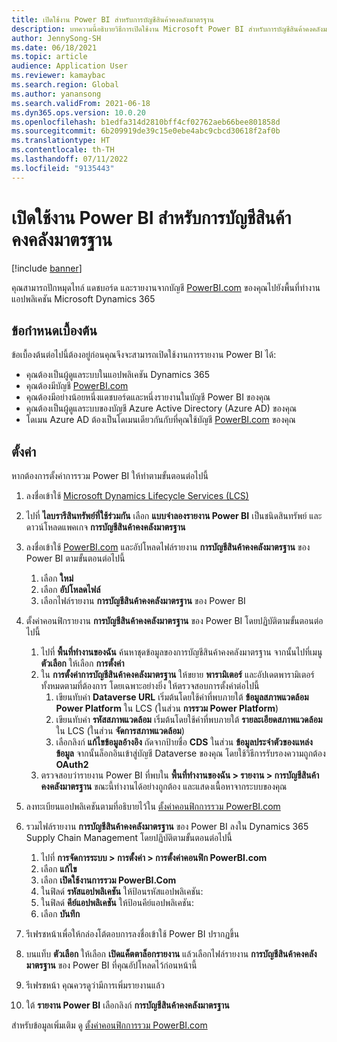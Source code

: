 ```yaml
---
title: เปิดใช้งาน Power BI สำหรับการบัญชีสินค้าคงคลังมาตรฐาน
description: บทความนี้อธิบายวิธีการเปิดใช้งาน Microsoft Power BI สำหรับการบัญชีสินค้าคงคลังมาตรฐาน
author: JennySong-SH
ms.date: 06/18/2021
ms.topic: article
audience: Application User
ms.reviewer: kamaybac
ms.search.region: Global
ms.author: yanansong
ms.search.validFrom: 2021-06-18
ms.dyn365.ops.version: 10.0.20
ms.openlocfilehash: b1edfa314d2810bff4cf02762aeb66bee801858d
ms.sourcegitcommit: 6b209919de39c15e0ebe4abc9cbcd30618f2af0b
ms.translationtype: HT
ms.contentlocale: th-TH
ms.lasthandoff: 07/11/2022
ms.locfileid: "9135443"
---
```

# <a name="enable-power-bi-for-global-inventory-accounting"></a>เปิดใช้งาน Power BI สำหรับการบัญชีสินค้าคงคลังมาตรฐาน

[!include [banner](../includes/banner.md)]

คุณสามารถปักหมุดไทล์ แดชบอร์ด และรายงานจากบัญชี [PowerBI.com](https://powerbi.com/) ของคุณไปยังพื้นที่ทำงานแอปพลิเคชัน Microsoft Dynamics 365

## <a name="prerequisites"></a>ข้อกำหนดเบื้องต้น

ข้อเบื้องต้นต่อไปนี้ต้องอยู่ก่อนคุณจึงจะสามารถเปิดใช้งานการรายงาน Power BI ได้:

- คุณต้องเป็นผู้ดูแลระบบในแอปพลิเคชัน Dynamics 365
- คุณต้องมีบัญชี [PowerBI.com](https://powerbi.com/)
- คุณต้องมีอย่างน้อยหนึ่งแดชบอร์ดและหนึ่งรายงานในบัญชี Power BI ของคุณ
- คุณต้องเป็นผู้ดูแลระบบของบัญชี Azure Active Directory (Azure AD) ของคุณ
- โดเมน Azure AD ต้องเป็นโดเมนเดียวกันกับที่คุณใช้บัญชี [PowerBI.com](https://powerbi.com/) ของคุณ

## <a name="setup"></a>ตั้งค่า

หากต้องการตั้งค่าการรวม Power BI ให้ทำตามขั้นตอนต่อไปนี้

1. ลงชื่อเข้าใช้ [Microsoft Dynamics Lifecycle Services (LCS)](https://lcs.dynamics.com/Logon/Index)
1. ไปที่ **ไลบรารีสินทรัพย์ที่ใช้ร่วมกัน** เลือก **แบบจำลองรายงาน Power BI** เป็นชนิดสินทรัพย์ และดาวน์โหลดแพคเกจ **การบัญชีสินค้าคงคลังมาตรฐาน** 
1. ลงชื่อเข้าใช้ [PowerBI.com](https://app.powerbi.com/) และอัปโหลดไฟล์รายงาน **การบัญชีสินค้าคงคลังมาตรฐาน** ของ Power BI ตามขั้นตอนต่อไปนี้

    1. เลือก **ใหม่**
    1. เลือก **อัปโหลดไฟล์**
    1. เลือกไฟล์รายงาน **การบัญชีสินค้าคงคลังมาตรฐาน** ของ Power BI

1. ตั้งค่าคอนฟิกรายงาน **การบัญชีสินค้าคงคลังมาตรฐาน** ของ Power BI โดยปฏิบัติตามขั้นตอนต่อไปนี้

    1. ไปที่ **พื้นที่ทำงานของฉัน** ค้นหาชุดข้อมูลของการบัญชีสินค้าคงคลังมาตรฐาน จากนั้นไปที่เมนู **ตัวเลือก** ให้เลือก **การตั้งค่า**
    1. ใน **การตั้งค่าการบัญชีสินค้าคงคลังมาตรฐาน** ให้ขยาย **พารามิเตอร์** และอัปเดตพารามิเตอร์ทั้งหมดตามที่ต้องการ โดยเฉพาะอย่างยิ่ง ให้ตรวจสอบการตั้งค่าต่อไปนี้
        1. เขียนทับค่า **Dataverse URL** เริ่มต้นโดยใช้ค่าที่พบภายใต้ **ข้อมูลสภาพแวดล้อม Power Platform** ใน LCS (ในส่วน **การรวม Power Platform**)
        1. เขียนทับค่า **รหัสสภาพแวดล้อม** เริ่มต้นโดยใช้ค่าที่พบภายใต้ **รายละเอียดสภาพแวดล้อม** ใน LCS (ในส่วน **จัดการสภาพแวดล้อม**)
        1. เลือกลิงก์ **แก้ไขข้อมูลอ้างอิง** ถัดจากป้ายชื่อ **CDS** ในส่วน **ข้อมูลประจำตัวของแหล่งข้อมูล** จากนั้นล็อกอินเข้าสู่บัญชี Dataverse ของคุณ โดยใช้วิธีการรับรองความถูกต้อง **OAuth2**
    1. ตรวจสอบว่ารายงาน Power BI ที่พบใน **พื้นที่ทำงานของฉัน \> รายงาน \> การบัญชีสินค้าคงคลังมาตรฐาน** ขณะนี้ทำงานได้อย่างถูกต้อง และแสดงเนื้อหาจากระบบของคุณ

1. ลงทะเบียนแอปพลิเคชันตามที่อธิบายไว้ใน [ตั้งค่าคอนฟิกการรวม PowerBI.com](../../fin-ops-core/dev-itpro/analytics/configure-power-bi-integration.md#registration-process)
1. รวมไฟล์รายงาน **การบัญชีสินค้าคงคลังมาตรฐาน** ของ Power BI ลงใน Dynamics 365 Supply Chain Management โดยปฏิบัติตามขั้นตอนต่อไปนี้

    1. ไปที่ **การจัดการระบบ \> การตั้งค่า \> การตั้งค่าคอนฟิก PowerBI.com**
    1. เลือก **แก้ไข**
    1. เลือก **เปิดใช้งานการรวม PowerBI.Com**
    1. ในฟิลด์ **รหัสแอปพลิเคชัน** ให้ป้อนรหัสแอปพลิเคชัน:
    1. ในฟิลด์ **คีย์แอปพลิเคชัน** ให้ป้อนคีย์แอปพลิเคชัน:
    1. เลือก **บันทึก**

1. รีเฟรชหน้าเพื่อให้กล่องโต้ตอบการลงชื่อเข้าใช้ Power BI ปรากฏขึ้น
1. บนแท็บ **ตัวเลือก** ให้เลือก **เปิดแค็ตตาล็อกรายงาน** แล้วเลือกไฟล์รายงาน **การบัญชีสินค้าคงคลังมาตรฐาน** ของ Power BI ที่คุณอัปโหลดไว้ก่อนหน้านี้
1. รีเฟรชหน้า คุณควรดูว่ามีการเพิ่มรายงานแล้ว
1. ใต้ **รายงาน Power BI** เลือกลิงก์ **การบัญชีสินค้าคงคลังมาตรฐาน**

สำหรับข้อมูลเพิ่มเติม ดู [ตั้งค่าคอนฟิกการรวม PowerBI.com](../../fin-ops-core/dev-itpro/analytics/configure-power-bi-integration.md)
